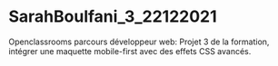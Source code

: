 # SarahBoulfani_3_22122021
Openclassrooms parcours développeur web: Projet 3 de la formation, intégrer une maquette mobile-first avec des effets CSS avancés.
